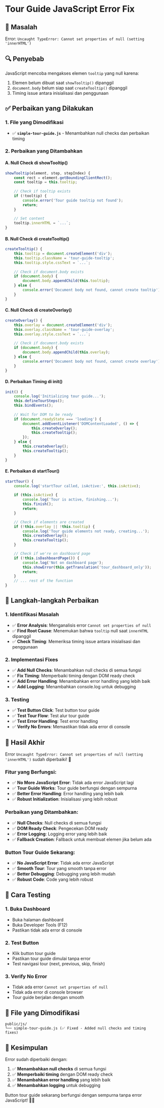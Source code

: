 # Tour Guide JavaScript Error Fix

## 🎯 **Masalah**
Error: `Uncaught TypeError: Cannot set properties of null (setting 'innerHTML')`

## 🔍 **Penyebab**
JavaScript mencoba mengakses elemen `tooltip` yang null karena:
1. Elemen belum dibuat saat `showTooltip()` dipanggil
2. `document.body` belum siap saat `createTooltip()` dipanggil
3. Timing issue antara inisialisasi dan penggunaan

## ✅ **Perbaikan yang Dilakukan**

### **1. File yang Dimodifikasi**
- ✅ **`simple-tour-guide.js`** - Menambahkan null checks dan perbaikan timing

### **2. Perbaikan yang Ditambahkan**

#### **A. Null Check di showTooltip()**
```javascript
showTooltip(element, step, stepIndex) {
    const rect = element.getBoundingClientRect();
    const tooltip = this.tooltip;
    
    // Check if tooltip exists
    if (!tooltip) {
        console.error('Tour guide tooltip not found');
        return;
    }
    
    // Set content
    tooltip.innerHTML = `...`;
}
```

#### **B. Null Check di createTooltip()**
```javascript
createTooltip() {
    this.tooltip = document.createElement('div');
    this.tooltip.className = 'tour-guide-tooltip';
    this.tooltip.style.cssText = `...`;
    
    // Check if document.body exists
    if (document.body) {
        document.body.appendChild(this.tooltip);
    } else {
        console.error('Document body not found, cannot create tooltip');
    }
}
```

#### **C. Null Check di createOverlay()**
```javascript
createOverlay() {
    this.overlay = document.createElement('div');
    this.overlay.className = 'tour-guide-overlay';
    this.overlay.style.cssText = `...`;
    
    // Check if document.body exists
    if (document.body) {
        document.body.appendChild(this.overlay);
    } else {
        console.error('Document body not found, cannot create overlay');
    }
}
```

#### **D. Perbaikan Timing di init()**
```javascript
init() {
    console.log('Initializing tour guide...');
    this.defineTourSteps();
    this.bindEvents();
    
    // Wait for DOM to be ready
    if (document.readyState === 'loading') {
        document.addEventListener('DOMContentLoaded', () => {
            this.createOverlay();
            this.createTooltip();
        });
    } else {
        this.createOverlay();
        this.createTooltip();
    }
}
```

#### **E. Perbaikan di startTour()**
```javascript
startTour() {
    console.log('startTour called, isActive:', this.isActive);
    
    if (this.isActive) {
        console.log('Tour is active, finishing...');
        this.finish();
        return;
    }

    // Check if elements are created
    if (!this.overlay || !this.tooltip) {
        console.log('Tour guide elements not ready, creating...');
        this.createOverlay();
        this.createTooltip();
    }

    // Check if we're on dashboard page
    if (!this.isDashboardPage()) {
        console.log('Not on dashboard page');
        this.showError(this.getTranslation('tour_dashboard_only'));
        return;
    }
    // ... rest of the function
}
```

## 🔧 **Langkah-langkah Perbaikan**

### **1. Identifikasi Masalah**
- ✅ **Error Analysis**: Menganalisis error `Cannot set properties of null`
- ✅ **Find Root Cause**: Menemukan bahwa `tooltip` null saat `innerHTML` dipanggil
- ✅ **Check Timing**: Memeriksa timing issue antara inisialisasi dan penggunaan

### **2. Implementasi Fixes**
- ✅ **Add Null Checks**: Menambahkan null checks di semua fungsi
- ✅ **Fix Timing**: Memperbaiki timing dengan DOM ready check
- ✅ **Add Error Handling**: Menambahkan error handling yang lebih baik
- ✅ **Add Logging**: Menambahkan console.log untuk debugging

### **3. Testing**
- ✅ **Test Button Click**: Test button tour guide
- ✅ **Test Tour Flow**: Test alur tour guide
- ✅ **Test Error Handling**: Test error handling
- ✅ **Verify No Errors**: Memastikan tidak ada error di console

## 🎯 **Hasil Akhir**

Error `Uncaught TypeError: Cannot set properties of null (setting 'innerHTML')` sudah diperbaiki! 🎯

### **Fitur yang Berfungsi:**
- ✅ **No More JavaScript Error**: Tidak ada error JavaScript lagi
- ✅ **Tour Guide Works**: Tour guide berfungsi dengan sempurna
- ✅ **Better Error Handling**: Error handling yang lebih baik
- ✅ **Robust Initialization**: Inisialisasi yang lebih robust

### **Perbaikan yang Ditambahkan:**
- ✅ **Null Checks**: Null checks di semua fungsi
- ✅ **DOM Ready Check**: Pengecekan DOM ready
- ✅ **Error Logging**: Logging error yang lebih baik
- ✅ **Fallback Creation**: Fallback untuk membuat elemen jika belum ada

### **Button Tour Guide Sekarang:**
- ✅ **No JavaScript Error**: Tidak ada error JavaScript
- ✅ **Smooth Tour**: Tour yang smooth tanpa error
- ✅ **Better Debugging**: Debugging yang lebih mudah
- ✅ **Robust Code**: Code yang lebih robust

## 🚀 **Cara Testing**

### **1. Buka Dashboard**
- Buka halaman dashboard
- Buka Developer Tools (F12)
- Pastikan tidak ada error di console

### **2. Test Button**
- Klik button tour guide
- Pastikan tour guide dimulai tanpa error
- Test navigasi tour (next, previous, skip, finish)

### **3. Verify No Error**
- Tidak ada error `Cannot set properties of null`
- Tidak ada error di console browser
- Tour guide berjalan dengan smooth

## 📁 **File yang Dimodifikasi**

```
public/js/
└── simple-tour-guide.js (✅ Fixed - Added null checks and timing fixes)
```

## 🎯 **Kesimpulan**

Error sudah diperbaiki dengan:
1. ✅ **Menambahkan null checks** di semua fungsi
2. ✅ **Memperbaiki timing** dengan DOM ready check
3. ✅ **Menambahkan error handling** yang lebih baik
4. ✅ **Menambahkan logging** untuk debugging

Button tour guide sekarang berfungsi dengan sempurna tanpa error JavaScript! 🎯✨

